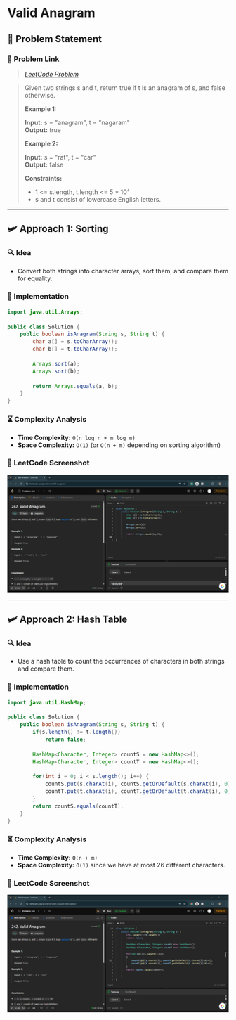 # Valid Anagram

## 📝 Problem Statement

### 🔗 Problem Link

> *[LeetCode Problem](https://leetcode.com/problems/valid-anagram/description/)*

> Given two strings s and t, return true if t is an anagram of s, and false otherwise.
>
> **Example 1:**
>
> **Input:** s = "anagram", t = "nagaram"  
> **Output:** true  
>
> **Example 2:**
>
> **Input:** s = "rat", t = "car"  
> **Output:** false  
>
> **Constraints:**
>
> - 1 <= s.length, t.length <= 5 * 10⁴  
> - s and t consist of lowercase English letters.  

---

## 🛩️ Approach 1: Sorting

### 🔍 Idea

- Convert both strings into character arrays, sort them, and compare them for equality.

### 🚀 Implementation

```java
import java.util.Arrays;

public class Solution {
    public boolean isAnagram(String s, String t) {
        char a[] = s.toCharArray();
        char b[] = t.toCharArray();

        Arrays.sort(a);
        Arrays.sort(b);

        return Arrays.equals(a, b);
    }
}
```

### ⏳ Complexity Analysis

- **Time Complexity:** `O(n log n + m log m)`
- **Space Complexity:** `O(1)` (or `O(n + m)` depending on sorting algorithm)

### 📸 LeetCode Screenshot
![Accepted Submission](Screenshots/3.1.png)

---

## 🛩️ Approach 2: Hash Table

### 🔍 Idea

- Use a hash table to count the occurrences of characters in both strings and compare them.

### 🚀 Implementation

```java
import java.util.HashMap;

public class Solution {
    public boolean isAnagram(String s, String t) {
        if(s.length() != t.length())
            return false;

        HashMap<Character, Integer> countS = new HashMap<>();
        HashMap<Character, Integer> countT = new HashMap<>();

        for(int i = 0; i < s.length(); i++) {
            countS.put(s.charAt(i), countS.getOrDefault(s.charAt(i), 0) + 1);
            countT.put(t.charAt(i), countT.getOrDefault(t.charAt(i), 0) + 1);
        }
        return countS.equals(countT);
    }
}
```

### ⏳ Complexity Analysis

- **Time Complexity:** `O(n + m)`
- **Space Complexity:** `O(1)` since we have at most 26 different characters.

### 📸 LeetCode Screenshot
![Accepted Submission](Screenshots/3.2.png)

